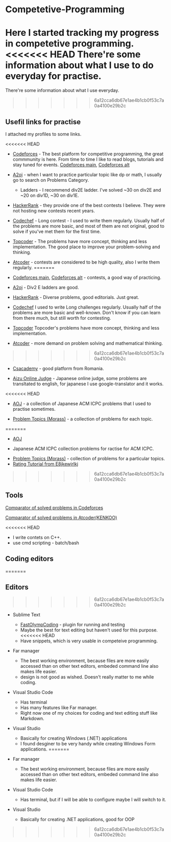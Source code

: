 # Competetive-Programming

Here I started tracking my progress in competetive programming.
<<<<<<< HEAD
There're some information about what I use to do everyday for practise.
=======
There're some information about what I use everyday.
>>>>>>> 6a12cca6db67e1ae4b1cb0f53c7a0a4100e29b2c

## Usefil links for practise
 I attached my profiles to some links.

<<<<<<< HEAD
* [Codeforces](codeforces.com) - The best platform for competitive programming, the great commmunity is here. From time to time I like to read blogs, tutorials and stay tuned for events. 
    [Codeforces main](https://codeforces.com/profile/ZzZZzzzZZZZZzzzzzzzz), [Codeforces alt](https://codeforces.com/profile/supermegaultraepichacker)

* [A2oj](https://a2oj.com/profile?Username=One_Submission_Man) - when I want to practice particular topic like dp or math, I usually go to search on Problems Category. 
  - Ladders - I recommend div2E ladder. I've solved ~30 on div2E and ~20 on div1D, ~30 on div1E.

* [HackerRank](https://www.hackerrank.com/Zhanbolat) - they provide one of the best contests I believe. They were not hosting new contests recent years.

* [Codechef](https://www.codechef.com/users/z_programmist) - Long contest - I used to write them regularly. Usually half of the problems are more basic, and most of them are not original, good to solve if you've met them for the first time.

* [Topcoder](https://www.topcoder.com/members/z-programmist/) - The problems have more concept, thinking and less implementation. The good place to improve your problem-solving and thinking.

* [Atcoder](http://atcoder.jp/user/Zhanbolat) - contests are considered to be high quality, also I write them regularly.
=======
* [Codeforces main](https://codeforces.com/profile/ZzZZzzzZZZZZzzzzzzzz), [Codeforces alt](https://codeforces.com/profile/supermegaultraepichacker) - contests, a good way of practicing.

* [A2oj](https://a2oj.com/profile?Username=One_Submission_Man) - Div2 E ladders are good.

* [HackerRank](https://www.hackerrank.com/Zhanbolat) - Diverse problems, good editorials. Just great.

* [Codechef](https://www.codechef.com/users/z_programmist)  I used to write Long challenges regularly. Usually half of the problems are more basic and well-known. Don't know if you can learn from there much, but still worth for contesting.

* [Topcoder](https://www.topcoder.com/members/z-programmist/)
Topcoder's problems have more concept, thinking and less implementation.

* [Atcoder](http://atcoder.jp/user/Zhanbolat) - more demand on problem solving and mathematical thinking.
>>>>>>> 6a12cca6db67e1ae4b1cb0f53c7a0a4100e29b2c

* [Csacademy](https://csacademy.com/user/supermegaultraepichacker) - good platform from Romania.

* [Aizu Online Judge](http://judge.u-aizu.ac.jp/onlinejudge/user.jsp?id=Zhanbolat#1) - Japanese online judge, some problems are transltated to english, for japanese I use google-translator and it works.


<<<<<<< HEAD
* [AOJ](http://aoj-icpc.ichyo.jp/?aoj_rivals=&sort2_order=desc&year_max=&source4=1&aoj_username=Zhanbolat&point_max=1200&sort1_order=asc&source2=1&source3=1&source1=1&point_min=100&sort2_by=num_aoj_acceptances&year_min=&sort1_by=point) - a collection of Japanese ACM ICPC problems that I used to practise sometimes.

* [Problem Topics (Morass)](http://codeforces.com/blog/entry/55274) - a collection of problems for each topic.
  
=======
* [AOJ](http://aoj-icpc.ichyo.jp/?aoj_rivals=&sort2_order=desc&year_max=&source4=1&aoj_username=Zhanbolat&point_max=1200&sort1_order=asc&source2=1&source3=1&source1=1&point_min=100&sort2_by=num_aoj_acceptances&year_min=&sort1_by=point)
- Japanese ACM ICPC collection problems for ractise for ACM ICPC.

* [Problem Topics (Morass)](http://codeforces.com/blog/entry/55274) - collection of problems for a particular topics.
* [Rating Tutorial from E8jkewjrlkj](http://codeforces.com/blog/entry/53341)
>>>>>>> 6a12cca6db67e1ae4b1cb0f53c7a0a4100e29b2c

## Tools

[Comparator of solved problems in Codeforces](https://stormy-everglades-64462.herokuapp.com/static_pages/home)

[Comparator of solved problems in Atcoder(KENKOO)](https://kenkoooo.com/atcoder/?user=Zhanbolat)

<<<<<<< HEAD
  * I write contets on C++. 
  * use cmd scripting - batch/bash

## Coding editors
=======
## Editors
>>>>>>> 6a12cca6db67e1ae4b1cb0f53c7a0a4100e29b2c

* Sublime Text
    - [FastOlympCoding](https://github.com/Jatana/FastOlympicCoding) - plugin for running and testing
    - Maybe the best for text editing but haven't used for this purpose.
<<<<<<< HEAD
    - Have snippets, which is very usable in competeive programming.

* Far manager
    - The best working environment, because files are more easily accessed than on other text editors, embeded command line also makes life easier.
    - design is not good as wished. Doesn't really matter to me while coding.
    
* Visual Studio Code
     - Has terminal
     - Has many features like Far manager.
     - Right now one of my choices for coding and text editing stuff like Markdown. 

* Visual Studio
    - Basically for creating Windows (.NET) applications
    - I found desginer to be very handy while creating Windows Form applications. 
=======

* Far manager
    - The best working environment, because files are more easily accessed than on other text editors, embeded command line also makes life easier.
    
* Visual Studio Code
     - Has terminal, but if I will be able to configure maybe I will switch to it.

* Visual Studio
    - Basically for creating .NET applications, good for OOP


>>>>>>> 6a12cca6db67e1ae4b1cb0f53c7a0a4100e29b2c
